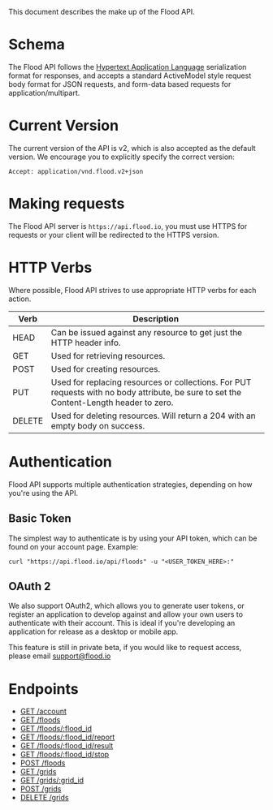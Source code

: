 This document describes the make up of the Flood API.

# Schema
The Flood API follows the [Hypertext Application Language](http://stateless.co/hal_specification.html) serialization format for responses, and accepts a standard ActiveModel style request body format for JSON requests, and form-data based requests for application/multipart.

# Current Version
The current version of the API is v2, which is also accepted as the default version. We encourage you to explicitly specify the correct version:

    Accept: application/vnd.flood.v2+json

# Making requests
The Flood API server is `https://api.flood.io`, you must use HTTPS for requests or your client will be redirected to the HTTPS version.

# HTTP Verbs
Where possible, Flood API strives to use appropriate HTTP verbs for each action.

| Verb       | Description     |
| ---------- |-----------------|
| HEAD       | Can be issued against any resource to get just the HTTP header info. |
| GET        | Used for retrieving resources. |
| POST       | Used for creating resources. |
| PUT        | Used for replacing resources or collections. For PUT requests with no body attribute, be sure to set the Content-Length header to zero. |
| DELETE     | Used for deleting resources. Will return a 204 with an empty body on success. |

# Authentication

Flood API supports multiple authentication strategies, depending on how you're using the API.

## Basic Token
The simplest way to authenticate is by using your API token, which can be found on your account page. Example:

    curl "https://api.flood.io/api/floods" -u "<USER_TOKEN_HERE>:"

## OAuth 2
We also support OAuth2, which allows you to generate user tokens, or register an application to develop against and allow your own users to authenticate with their account. This is ideal if you're developing an application for release as a desktop or mobile app.

This feature is still in private beta, if you would like to request access, please email support@flood.io

# Endpoints

* [GET /account](endpoints/account/GET-account.md)
* [GET /floods](endpoints/floods/GET-floods.md)
* [GET /floods/:flood_id](endpoints/floods/GET-floods-flood_id.md)
* [GET /floods/:flood_id/report](endpoints/floods/GET-floods-flood_id-report.md)
* [GET /floods/:flood_id/result](endpoints/floods/GET-floods-flood_id-result.md)
* [GET /floods/:flood_id/stop](endpoints/floods/GET-floods-flood_id-stop.md)
* [POST /floods](endpoints/floods/POST-floods.md)
* [GET /grids](endpoints/grids/GET-grids.md)
* [GET /grids/:grid_id](endpoints/grids/GET-grids-grid_id.md)
* [POST /grids](endpoints/grids/POST-grids.md)
* [DELETE /grids](endpoints/grids/DELETE-grids-grid_id.md)
